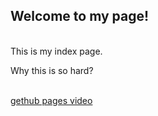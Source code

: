 <html>
 
## Welcome to my page!
<br>
This is my index page.<br>

Why this is so hard?

<br>
<a href="https://www.youtube.com/watch?v=2MsN8gpT6jY&feature=emb_logo"> gethub pages video</a>
  
</html>
